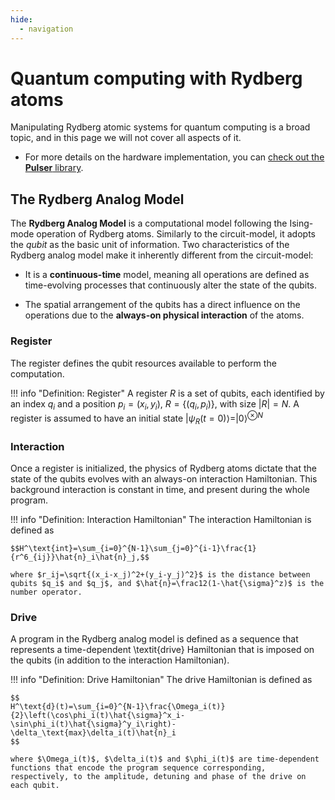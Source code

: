 ```yaml
---
hide:
  - navigation
---
```


# **Quantum computing with Rydberg atoms**

Manipulating Rydberg atomic systems for quantum computing is a broad topic, and in this page we will not cover all aspects of it.

- For more details on the hardware implementation, you can [check out the **Pulser** library](https://pulser.readthedocs.io/en/stable/index.html).

## The Rydberg Analog Model

The **Rydberg Analog Model** is a computational model following the Ising-mode operation of Rydberg atoms. Similarly to the circuit-model, it adopts the *qubit* as the basic unit of information. Two characteristics of the Rydberg analog model make it inherently different from the circuit-model:

- It is a **continuous-time** model, meaning all operations are defined as time-evolving processes that continuously alter the state of the qubits.

- The spatial arrangement of the qubits has a direct influence on the operations due to the **always-on physical interaction** of the atoms.

### Register

The register defines the qubit resources available to perform the computation.

!!! info "Definition: Register"
    A register $R$ is a set of qubits, each identified by an index $q_i$ and a position $p_i = (x_i, y_i)$, $R=\{(q_i, p_i)\}$, with size $|R|=N$. A register is assumed to have an initial state $|\psi_R(t=0)\rangle = |0\rangle^{\otimes N}$

### Interaction

Once a register is initialized, the physics of Rydberg atoms dictate that the state of the qubits evolves with an always-on interaction Hamiltonian. This background interaction is constant in time, and present during the whole program.

!!! info "Definition: Interaction Hamiltonian"
    The interaction Hamiltonian is defined as

    $$H^\text{int}=\sum_{i=0}^{N-1}\sum_{j=0}^{i-1}\frac{1}{r^6_{ij}}\hat{n}_i\hat{n}_j,$$

    where $r_ij=\sqrt{(x_i-x_j)^2+(y_i-y_j)^2}$ is the distance between qubits $q_i$ and $q_j$, and $\hat{n}=\frac12(1-\hat{\sigma}^z)$ is the number operator.

### Drive

A program in the Rydberg analog model is defined as a sequence that represents a time-dependent \textit{drive} Hamiltonian that is imposed on the qubits (in addition to the interaction Hamiltonian).

!!! info "Definition: Drive Hamiltonian"
    The drive Hamiltonian is defined as

    $$
    H^\text{d}(t)=\sum_{i=0}^{N-1}\frac{\Omega_i(t)}{2}\left(\cos\phi_i(t)\hat{\sigma}^x_i-\sin\phi_i(t)\hat{\sigma}^y_i\right)-\delta_\text{max}\delta_i(t)\hat{n}_i
    $$

    where $\Omega_i(t)$, $\delta_i(t)$ and $\phi_i(t)$ are time-dependent functions that encode the program sequence corresponding, respectively, to the amplitude, detuning and phase of the drive on each qubit.
